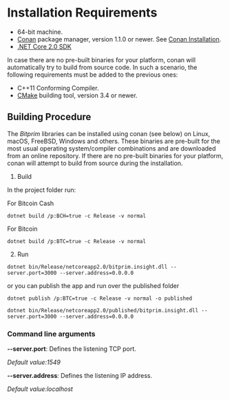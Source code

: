 # Installation Requirements

- 64-bit machine.
- [Conan](https://www.conan.io/) package manager, version 1.1.0 or newer. See [Conan Installation](http://docs.conan.io/en/latest/installation.html#install-with-pip-recommended).
- [.NET Core 2.0 SDK](https://www.microsoft.com/net/download/)


In case there are no pre-built binaries for your platform, conan will automatically try to build from source code. In such a scenario, the following requirements must be added to the previous ones:

- C++11 Conforming Compiler.
- [CMake](https://cmake.org/) building tool, version 3.4 or newer.


## Building Procedure

The *Bitprim* libraries can be installed using conan (see below) on Linux, macOS, FreeBSD, Windows and others. These binaries are pre-built for the most usual operating system/compiler combinations and are downloaded from an online repository. If there are no pre-built binaries for your platform, conan will attempt to build from source during the installation.

1. Build 

In the project folder run:

For Bitcoin Cash

```
dotnet build /p:BCH=true -c Release -v normal
```

For Bitcoin

```
dotnet build /p:BTC=true -c Release -v normal
```

2. Run

```
dotnet bin/Release/netcoreapp2.0/bitprim.insight.dll --server.port=3000 --server.address=0.0.0.0
```

or you can publish the app and run over the published folder 

```
dotnet publish /p:BTC=true -c Release -v normal -o published
```

```
dotnet bin/Release/netcoreapp2.0/published/bitprim.insight.dll --server.port=3000 --server.address=0.0.0.0
```

### Command line arguments

**--server.port**: Defines the listening TCP port. 

*Default value:1549*

**--server.address**: Defines the listening IP address.

*Default value:localhost*

